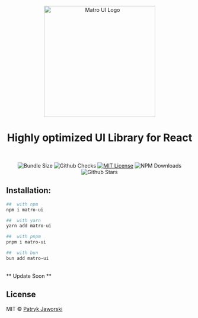 <p align="center">
  <a href="https://github.com/gerwld/matro-ui">
    <img src="https://raw.githubusercontent.com/matro-ui/matro-ui.github.io/b666a7bcee19b26a1b6aa6874b2f3473b8298285/static/img/logo_git.svg" alt="Matro UI Logo" width="300" />
  </a>
</p>
<h1 align="center">Highly optimized UI Library for React</h1>
<br />
<p align="center">
  <img alt="Bundle Size" src="https://badgen.net/bundlephobia/minzip/matro-ui@0.6.3"/>
  <img alt="Github Checks" src="https://badgen.net/github/checks/gerwld/matro-ui/main"/>
  <a href="https://github.com/matro-ui/matro-ui/blob/main/LICENSE"><img alt="MIT License" src="https://img.shields.io/github/license/gerwld/matro-ui"/></a>
  <img alt="NPM Downloads" src="https://img.shields.io/npm/dm/matro-ui.svg?style=flat"/>
  <img alt="Github Stars" src="https://badgen.net/github/stars/gerwld/matro-ui" />
</p>

## Installation:
```sh
##  with npm
npm i matro-ui

##  with yarn
yarn add matro-ui

##  with pnpm
pnpm i matro-ui

##  with bun
bun add matro-ui
```

<br>
** Update Soon **

## License
MIT © [Patryk Jaworski](https://github.com/gerwld)
